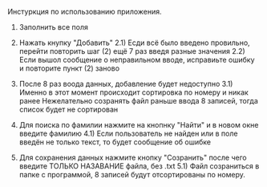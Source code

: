 Инстуркция по использованию приложения.
1) Заполнить все поля

2) Нажать кнупку "Добавить"
  2.1) Есди всё было введено провильно, перейти повторить шаг (2) ещё 7 раз введя разные значения
  2.2) Если вышол сообщение о неправильном вводе, исправиьте ошибку и повторите пункт (2) заново

3) После 8 раз воода данных, добавление будет недоступно
  3.1) Именно в этот момент происходит сортировка по номеру и никак ранее 
       Нежелательно созранять файл раньше ввода 8 записей, тогда список будет не сортирован

4) Для поиска по фамилии нажмите на кнопнку "Найти" и в новом окне введите фамилию 
  4.1) Если пользователь не найден или в поле введён не только текст, то будет сообщение об ошибке

5) Для сохранения данных нажмите кнопку "Созранить" после чего введите ТОЛЬКО НАЗАВАНИЕ файла, без .txt
  5.1) Файл созраниться в папке с программой, 8 записей будут отсортированы по номеру.
